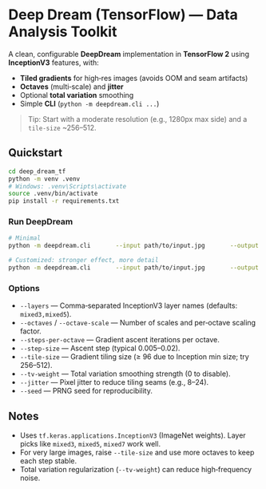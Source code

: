 # Deep Dream (TensorFlow) — Data Analysis Toolkit

A clean, configurable **DeepDream** implementation in **TensorFlow 2** using **InceptionV3** features, with:
- **Tiled gradients** for high‑res images (avoids OOM and seam artifacts)
- **Octaves** (multi‑scale) and **jitter**
- Optional **total variation** smoothing
- Simple **CLI** (`python -m deepdream.cli ...`)

> Tip: Start with a moderate resolution (e.g., 1280px max side) and a `tile-size` ~256–512.

## Quickstart
```bash
cd deep_dream_tf
python -m venv .venv
# Windows: .venv\Scripts\activate
source .venv/bin/activate
pip install -r requirements.txt
```

### Run DeepDream
```bash
# Minimal
python -m deepdream.cli       --input path/to/input.jpg       --output outputs/dream.jpg

# Customized: stronger effect, more detail
python -m deepdream.cli       --input path/to/input.jpg       --output outputs/dream_strong.jpg       --layers mixed3,mixed5,mixed7       --octaves 4       --octave-scale 1.4       --steps-per-octave 60       --step-size 0.01       --tile-size 512       --tv-weight 0.0005       --jitter 16
```

### Options
- `--layers` — Comma‑separated InceptionV3 layer names (defaults: `mixed3,mixed5`).
- `--octaves` / `--octave-scale` — Number of scales and per‑octave scaling factor.
- `--steps-per-octave` — Gradient ascent iterations per octave.
- `--step-size` — Ascent step (typical 0.005–0.02).
- `--tile-size` — Gradient tiling size (≥ 96 due to Inception min size; try 256–512).
- `--tv-weight` — Total variation smoothing strength (0 to disable).
- `--jitter` — Pixel jitter to reduce tiling seams (e.g., 8–24).
- `--seed` — PRNG seed for reproducibility.

## Notes
- Uses `tf.keras.applications.InceptionV3` (ImageNet weights). Layer picks like `mixed3`, `mixed5`, `mixed7` work well.
- For very large images, raise `--tile-size` and use more octaves to keep each step stable.
- Total variation regularization (`--tv-weight`) can reduce high‑frequency noise.